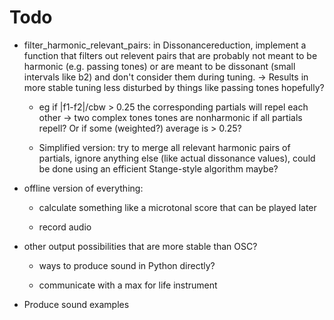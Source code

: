 # Todo

- filter_harmonic_relevant_pairs: in Dissonancereduction, implement a function that filters out relevent pairs that are probably not meant to be harmonic (e.g. passing tones) or are meant to be dissonant (small intervals like b2) and don't consider them during tuning. -> Results in more stable tuning less disturbed by things like passing tones hopefully?

  - eg if |f1-f2|/cbw > 0.25 the corresponding partials will repel each other -> two complex tones tones are nonharmonic if all partials repell? Or if some (weighted?) average is > 0.25?

  - Simplified version: try to merge all relevant harmonic pairs of partials, ignore anything else (like actual dissonance values), could be done using an efficient Stange-style algorithm maybe?


- offline version of everything:

  - calculate something like a microtonal score that can be played later

  - record audio


- other output possibilities that are more stable than OSC?

  - ways to produce sound in Python directly?

  - communicate with a max for life instrument


- Produce sound examples